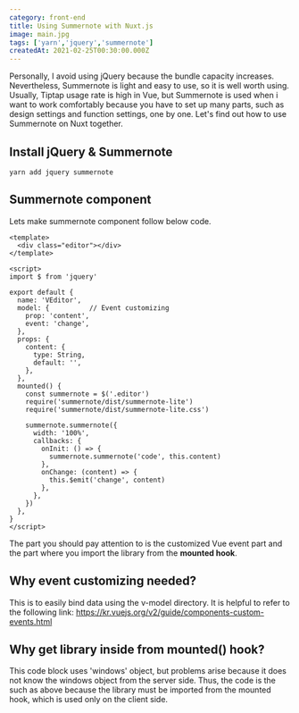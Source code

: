 ```yaml
---
category: front-end
title: Using Summernote with Nuxt.js 
image: main.jpg
tags: ['yarn','jquery','summernote']
createdAt: 2021-02-25T00:30:00.000Z
---
```


<v-image :src="path+'/main.jpg'"></v-image>

Personally, I avoid using jQuery because the bundle capacity increases.
Nevertheless, Summernote is light and easy to use, so it is well worth using.
Usually, Tiptap usage rate is high in Vue, but Summernote <!--more--> is used
when i want to work comfortably because you have to set up many parts,
such as design settings and function settings, one by one.
Let's find out how to use Summernote on Nuxt together.

## Install jQuery & Summernote
```shell
yarn add jquery summernote
```
## Summernote component
Lets make summernote component follow below code.
```vue[VEditor.vue]
<template>
  <div class="editor"></div>
</template>

<script>
import $ from 'jquery'

export default {
  name: 'VEditor',
  model: {          // Event customizing
    prop: 'content',
    event: 'change',
  },
  props: {
    content: {
      type: String,
      default: '',
    },
  },
  mounted() {
    const summernote = $('.editor')
    require('summernote/dist/summernote-lite')
    require('summernote/dist/summernote-lite.css')

    summernote.summernote({
      width: '100%',
      callbacks: {
        onInit: () => {
          summernote.summernote('code', this.content)
        },
        onChange: (content) => {
          this.$emit('change', content)
        },
      },
    })
  },
}
</script>
```
The part you should pay attention to is the customized Vue event part
and the part where you import the library from the **mounted hook**.

## Why event customizing needed?
This is to easily bind data using the v-model directory.
It is helpful to refer to the following link:
https://kr.vuejs.org/v2/guide/components-custom-events.html

## Why get library inside from mounted() hook?
This code block uses 'windows' object, but problems arise
because it does not know the windows object from the server side.
Thus, the code is the such as above because the library must be
imported from the mounted hook, which is used only on the client side.
